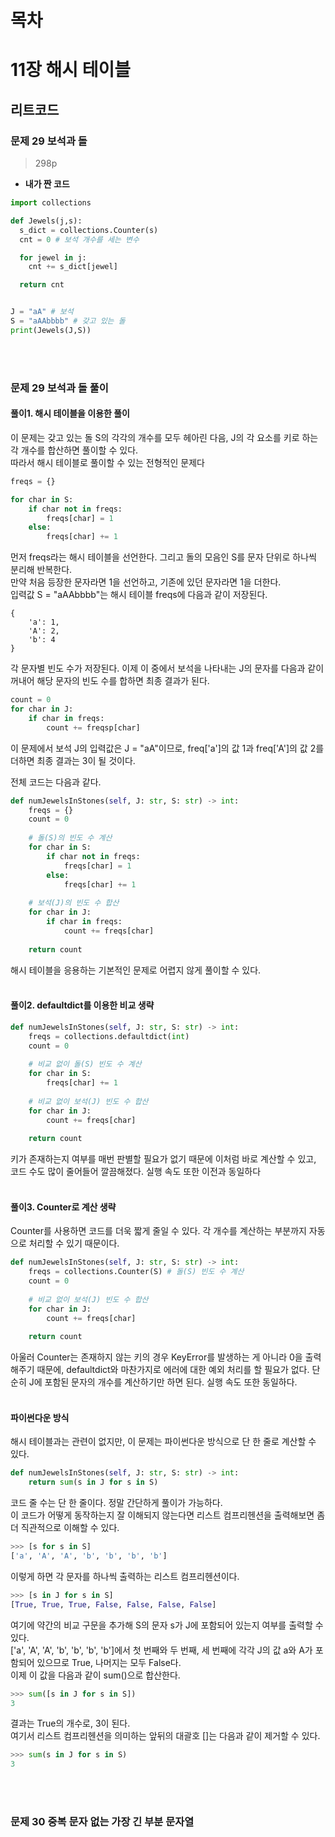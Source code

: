 # 목차


# 11장 해시 테이블
## 리트코드
### 문제 29 보석과 돌
> 298p

* **내가 짠 코드**<br>
```python
import collections

def Jewels(j,s):
  s_dict = collections.Counter(s)
  cnt = 0 # 보석 개수를 세는 변수

  for jewel in j:
    cnt += s_dict[jewel]

  return cnt


J = "aA" # 보석
S = "aAAbbbb" # 갖고 있는 돌
print(Jewels(J,S))
```
<br><br>

### 문제 29 보석과 돌 풀이
#### 풀이1. 해시 테이블을 이용한 풀이
이 문제는 갖고 있는 돌 S의 각각의 개수를 모두 헤아린 다음, J의 각 요소를 키로 하는 각 개수를 합산하면 풀이할 수 있다.<br>
따라서 해시 테이블로 풀이할 수 있는 전형적인 문제다
```python
freqs = {}

for char in S:
    if char not in freqs:
        freqs[char] = 1
    else:
        freqs[char] += 1
```
먼저 freqs라는 해시 테이블을 선언한다. 그리고 돌의 모음인 S를 문자 단위로 하나씩 분리해 반복한다.<br>
만약 처음 등장한 문자라면 1을 선언하고, 기존에 있던 문자라면 1을 더한다.<br>
입력값 S = "aAAbbbb"는 해시 테이블 freqs에 다음과 같이 저장된다.
```
{
    'a': 1,
    'A': 2,
    'b': 4
}
```
각 문자별 빈도 수가 저장된다. 이제 이 중에서 보석을 나타내는 J의 문자를 다음과 같이 꺼내어 해당 문자의 빈도 수를 합하면 최종 결과가 된다.
```python
count = 0
for char in J:
    if char in freqs:
        count += freqsp[char]
```
이 문제에서 보석 J의 입력값은 J = "aA"이므로, freq['a']의 값 1과 freq['A']의 값 2를 더하면 최종 결과는 3이 될 것이다.

전체 코드는 다음과 같다.
```python
def numJewelsInStones(self, J: str, S: str) -> int:
    freqs = {}
    count = 0
    
    # 돌(S)의 빈도 수 계산
    for char in S:
        if char not in freqs:
            freqs[char] = 1
        else:
            freqs[char] += 1
            
    # 보석(J)의 빈도 수 합산
    for char in J:
        if char in freqs:
            count += freqs[char]
            
    return count
```
해시 테이블을 응용하는 기본적인 문제로 어렵지 않게 풀이할 수 있다.
<br><br>

#### 풀이2. defaultdict를 이용한 비교 생략
```python
def numJewelsInStones(self, J: str, S: str) -> int:
    freqs = collections.defaultdict(int)
    count = 0
    
    # 비교 없이 돌(S) 빈도 수 계산
    for char in S:
        freqs[char] += 1
        
    # 비교 없이 보석(J) 빈도 수 합산
    for char in J:
        count += freqs[char]
      
    return count
```
키가 존재하는지 여부를 매번 판별할 필요가 없기 때문에 이처럼 바로 계산할 수 있고, 코드 수도 많이 줄어들어 깔끔해졌다. 실행 속도 또한 이전과 동일하다
<br><br>

#### 풀이3. Counter로 계산 생략
Counter를 사용하면 코드를 더욱 짧게 줄일 수 있다. 각 개수를 계산하는 부분까지 자동으로 처리할 수 있기 때문이다.
```python
def numJewelsInStones(self, J: str, S: str) -> int:
    freqs = collections.Counter(S) # 돌(S) 빈도 수 계산
    count = 0
    
    # 비교 없이 보석(J) 빈도 수 합산
    for char in J:
        count += freqs[char]
        
    return count
```
아울러 Counter는 존재하지 않는 키의 경우 KeyError를 발생하는 게 아니라 0을 출력해주기 때문에, defaultdict와 마찬가지로 에러에 대한 예외 처리를 할 필요가 없다. 단순히 J에 포함된 문자의 개수를 계산하기만 하면 된다. 실행 속도 또한 동일하다.
<br><br>

#### 파이썬다운 방식
해시 테이블과는 관련이 없지만, 이 문제는 파이썬다운 방식으로 단 한 줄로 계산할 수 있다.
```python
def numJewelsInStones(self, J: str, S: str) -> int:
    return sum(s in J for s in S)
```
코드 줄 수는 단 한 줄이다. 정말 간단하게 풀이가 가능하다.<br>
이 코드가 어떻게 동작하는지 잘 이해되지 않는다면 리스트 컴프리헨션을 출력해보면 좀 더 직관적으로 이해할 수 있다.
```python
>>> [s for s in S]
['a', 'A', 'A', 'b', 'b', 'b', 'b']
```
이렇게 하면 각 문자를 하나씩 출력하는 리스트 컴프리헨션이다.
```python
>>> [s in J for s in S]
[True, True, True, False, False, False, False]
```
여기에 약간의 비교 구문을 추가해 S의 문자 s가 J에 포함되어 있는지 여부를 출력할 수 있다.<br>
['a', 'A', 'A', 'b', 'b', 'b', 'b']에서 첫 번째와 두 번째, 세 번째에 각각 J의 값 a와 A가 포함되어 있으므로 True, 나머지는 모두 False다.<br>
이제 이 값을 다음과 같이 sum()으로 합산한다.
```python
>>> sum([s in J for s in S])
3
```
결과는 True의 개수로, 3이 된다.<br>
여기서 리스트 컴프리헨션을 의미하는 앞뒤의 대괄호 []는 다음과 같이 제거할 수 있다.
```python
>>> sum(s in J for s in S)
3
```
<br><br>

### 문제 30 중복 문자 없는 가장 긴 부분 문자열






















